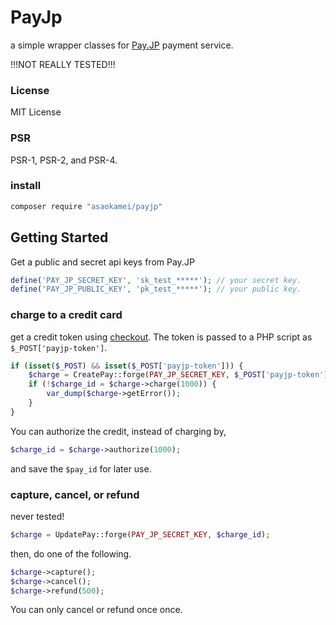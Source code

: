 PayJp
=====

a simple wrapper classes for [Pay.JP](https://pay.jp/) payment service. 

!!!NOT REALLY TESTED!!!

### License

MIT License

### PSR

PSR-1, PSR-2, and PSR-4.

### install

```sh
composer require "asaokamei/payjp"
```

Getting Started
-----

Get a public and secret api keys from Pay.JP

```php
define('PAY_JP_SECRET_KEY', 'sk_test_*****'); // your secret key.
define('PAY_JP_PUBLIC_KEY', 'pk_test_*****'); // your public key.
```

### charge to a credit card

get a credit token using [checkout](https://pay.jp/docs/cardtoken). 
The token is passed to a PHP script as `$_POST['payjp-token']`. 

```php
if (isset($_POST) && isset($_POST['payjp-token'])) {
    $charge = CreatePay::forge(PAY_JP_SECRET_KEY, $_POST['payjp-token']);
    if (!$charge_id = $charge->charge(1000)) {
        var_dump($charge->getError());
    }
}
```

You can authorize the credit, instead of charging by,

```php
$charge_id = $charge->authorize(1000);
```

and save the `$pay_id` for later use. 


### capture, cancel, or refund

never tested!

```php
$charge = UpdatePay::forge(PAY_JP_SECRET_KEY, $charge_id);
```

then, do one of the following. 

```php
$charge->capture();
$charge->cancel();
$charge->refund(500);
```

You can only cancel or refund once once. 